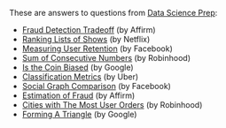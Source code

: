 These are answers to questions from [Data Science Prep](https://datascienceprep.com/dashboard):

* [Fraud Detection Tradeoff](https://github.com/khanhnamle1994/cracking-the-data-science-interview/blob/master/Question-Bank/Data-Science-Prep/Fraud-Detection-Tradeoffs.md) (by Affirm)
* [Ranking Lists of Shows](https://github.com/khanhnamle1994/cracking-the-data-science-interview/blob/master/Question-Bank/Data-Science-Prep/Ranking-Lists-Of-Shows.md) (by Netflix)
* [Measuring User Retention](https://github.com/khanhnamle1994/cracking-the-data-science-interview/blob/master/Question-Bank/Data-Science-Prep/Measuring-User-Retention.md) (by Facebook)
* [Sum of Consecutive Numbers](https://github.com/khanhnamle1994/cracking-the-data-science-interview/blob/master/Question-Bank/Data-Science-Prep/Sum-of-Consecutive-Numbers.md) (by Robinhood)
* [Is the Coin Biased](https://github.com/khanhnamle1994/cracking-the-data-science-interview/blob/master/Question-Bank/Data-Science-Prep/Is-The-Coin-Biased.md) (by Google)
* [Classification Metrics](https://github.com/khanhnamle1994/cracking-the-data-science-interview/blob/master/Question-Bank/Data-Science-Prep/Classification-Metrics.md) (by Uber)
* [Social Graph Comparison](https://github.com/khanhnamle1994/cracking-the-data-science-interview/blob/master/Question-Bank/Data-Science-Prep/Social-Graph-Comparison.md) (by Facebook)
* [Estimation of Fraud](https://github.com/khanhnamle1994/cracking-the-data-science-interview/blob/master/Question-Bank/Data-Science-Prep/Estimation-of-Fraud.md) (by Affirm)
* [Cities with The Most User Orders](https://github.com/khanhnamle1994/cracking-the-data-science-interview/blob/master/Question-Bank/Data-Science-Prep/Cities-with-Most-User-Orders.md) (by Robinhood)
* [Forming A Triangle](https://github.com/khanhnamle1994/cracking-the-data-science-interview/blob/master/Question-Bank/Data-Science-Prep/Forming-a-Triangle.md) (by Google)
